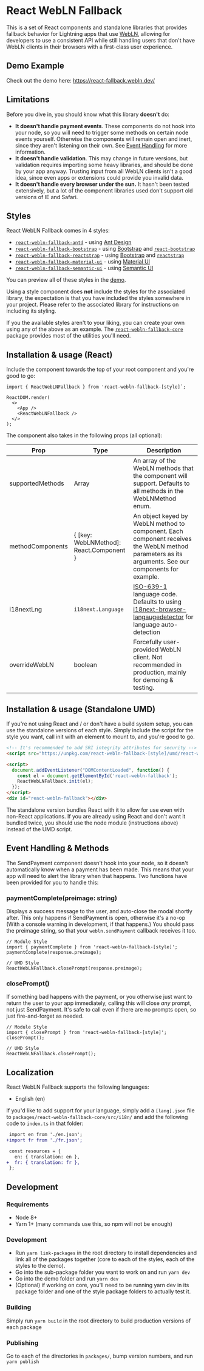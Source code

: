 # React WebLN Fallback

This is a set of React components and standalone libraries that provides fallback behavior for Lightning apps that use [WebLN](https://webln.dev/), allowing for developers to use a consistent API while still handling users that don't have WebLN clients in their browsers with a first-class user experience.

## Demo Example

Check out the demo here: https://react-fallback.webln.dev/

## Limitations

Before you dive in, you should know what this library **doesn't** do:

* **It doesn't handle payment events**. These components do not hook into your node, so you will need to trigger some methods on certain node events yourself. Otherwise the components will remain open and inert, since they aren't listening on their own. See [Event Handling](#event-handling) for more information.
* **It doesn't handle validation**. This may change in future versions, but validation requires importing some heavy libraries, and should be done by your app anyway. Trusting input from all WebLN clients isn't a good idea, since even apps or extensions could provide you invalid data.
* **It doesn't handle every browser under the sun.** It hasn't been tested extensively, but a lot of the component libraries used don't support old versions of IE and Safari.

## Styles

React WebLN Fallback comes in 4 styles:

* [`react-webln-fallback-antd`](https://www.npmjs.com/package/react-webln-fallback-antd) - using [Ant Design](https://ant.design/)
* [`react-webln-fallback-bootstrap`](https://www.npmjs.com/package/react-webln-fallback-bootstrap) - using [Bootstrap](https://getbootstrap.com/) and [`react-bootstrap`](https://www.npmjs.com/package/react-bootstrap)
* [`react-webln-fallback-reactstrap`](https://www.npmjs.com/package/react-webln-fallback-reactstrap) - using [Bootstrap](https://getbootstrap.com/) and [`reactstrap`](https://www.npmjs.com/package/reactstrap)
* [`react-webln-fallback-material-ui`](https://www.npmjs.com/package/react-webln-fallback-material-ui) - using [Material UI](https://material-ui.com/)
* [`react-webln-fallback-semantic-ui`](https://www.npmjs.com/package/react-webln-fallback-semantic-ui) - using [Semantic UI](https://react.semantic-ui.com/)

You can preview all of these styles in the [demo](https://react-fallback.webln.dev/).

Using a style component does **not** include the styles for the associated library, the expectation is that you have included the styles somewhere in your project. Please refer to the associated library for instructions on including its styling.

If you the available styles aren't to your liking, you can create your own using any of the above as an example. The [`react-webln-fallback-core`](https://www.npmjs.com/package/react-webln-fallback-core) package provides most of the utilities you'll need.

## Installation & usage (React)

Include the component towards the top of your root component and you're good to go:

```tsx
import { ReactWebLNFallback } from 'react-webln-fallback-[style]`;

ReactDOM.render(
  <>
    <App />
    <ReactWebLNFallback />
  </>
);
```

The component also takes in the following props (all optional):

| Prop             | Type                                    | Description                                                                                                                                                                                      |
|------------------|-----------------------------------------|--------------------------------------------------------------------------------------------------------------------------------------------------------------------------------------------------|
| supportedMethods | Array<WebLNMethod>                      | An array of the WebLN methods that the component will support. Defaults to all methods in the WebLNMethod enum.                                                                                  |
| methodComponents | { [key: WebLNMethod]: React.Component } | An object keyed by WebLN method to component. Each component receives the WebLN method parameters as its arguments. See our components for example.                                              |
| i18nextLng       | `i18next.Language`                      | [ISO-639-1](https://en.wikipedia.org/wiki/List_of_ISO_639-1_codes) language code. Defaults to using [i18next-browser-langaugedetector](https://www.npmjs.com/package/i18next-browser-languagedetector) for language auto-detection |
| overrideWebLN    | boolean                                 | Forcefully user-provided WebLN client. Not recommended in production, mainly for demoing & testing.                                                                                              |

## Installation & usage (Standalone UMD)

If you're not using React and / or don't have a build system setup, you can use the standalone versions of each style. Simply include the script for the style you want, call init with an element to mount to, and you're good to go.

```html
<!-- It's recommended to add SRI integrity attributes for security -->
<script src="https://unpkg.com/react-webln-fallback-[style]/umd/react-webln-fallback.min.js"></script>

<script>
  document.addEventListener("DOMContentLoaded", function() { 
    const el = document.getElementById('react-webln-fallback');
    ReactWebLNFallback.init(el);
  });
</script>
<div id="react-webln-fallback"></div>
```

The standalone version bundles React with it to allow for use even with non-React applications. If you are already using React and don't want it bundled twice, you should use the node module (instructions above) instead of the UMD script.


## Event Handling & Methods

The SendPayment component doesn't hook into your node, so it doesn't automatically know when a payment has been made. This means that your app will need to alert the library when that happens. Two functions have been provided for you to handle this:

### paymentComplete(preimage: string)

Displays a success message to the user, and auto-close the modal shortly after. This only happens if SendPayment is open, otherwise it's a no-op (With a console warning in development, if that happens.) You should pass the preimage string, so that your `webln.sendPayment` callback receives it too.

```tsx
// Module Style
import { paymentComplete } from 'react-webln-fallback-[style]';
paymentComplete(response.preimage);

// UMD Style
ReactWebLNFallback.closePrompt(response.preimage);
```

### closePrompt()

If something bad happens with the payment, or you otherwise just want to return the user to your app immediately, calling this will close _any_ prompt, not just SendPayment. It's safe to call even if there are no prompts open, so just fire-and-forget as needed.

```tsx
// Module Style
import { closePrompt } from 'react-webln-fallback-[style]';
closePrompt();

// UMD Style
ReactWebLNFallback.closePrompt();
```

## Localization

React WebLN Fallback supports the following languages:

* English (en)

If you'd like to add support for your language, simply add a `[lang].json` file to `packages/react-webln-fallback-core/src/i18n/` and add the following code to `index.ts` in that folder:

```diff
 import en from './en.json';
+import fr from './fr.json';

 const resources = {
   en: { translation: en },
+  fr: { translation: fr },
 };
```

## Development

### Requirements

* Node 8+
* Yarn 1+ (many commands use this, so npm will not be enough)

### Development

* Run `yarn link-packages` in the root directory to install dependencies and link all of the packages together (core to each of the styles, each of the styles to the demo).
* Go into the sub-package folder you want to work on and run `yarn dev`
* Go into the demo folder and run `yarn dev`
* (Optional) if working on core, you'll need to be running yarn dev in its package folder and one of the style package folders to actually test it.

### Building

Simply run `yarn build` in the root directory to build production versions of each package


### Publishing

Go to each of the directories in `packages/`, bump version numbers, and run `yarn publish`
